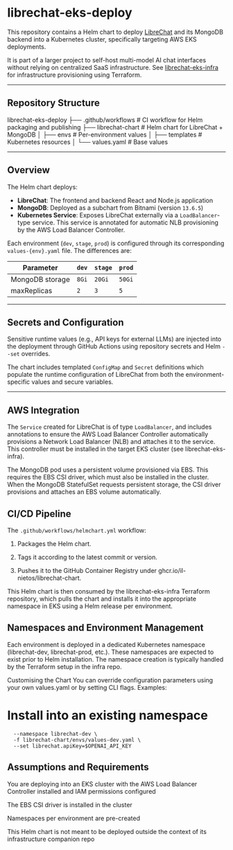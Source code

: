 # librechat-eks-deploy

This repository contains a Helm chart to deploy [LibreChat](https://github.com/danny-avila/LibreChat) and its MongoDB backend into a Kubernetes cluster, specifically targeting AWS EKS deployments.

It is part of a larger project to self-host multi-model AI chat interfaces without relying on centralized SaaS infrastructure. See [librechat-eks-infra](https://github.com/your-org/librechat-eks-infra) for infrastructure provisioning using Terraform.

---

## Repository Structure

librechat-eks-deploy
├── .github/workflows # CI workflow for Helm packaging and publishing
├── librechat-chart # Helm chart for LibreChat + MongoDB
│ ├── envs # Per-environment values
│ ├── templates # Kubernetes resources
│ └── values.yaml # Base values


---

## Overview

The Helm chart deploys:

- **LibreChat**: The frontend and backend React and Node.js application
- **MongoDB**: Deployed as a subchart from Bitnami (version `13.6.5`)
- **Kubernetes Service**: Exposes LibreChat externally via a `LoadBalancer`-type service. This service is annotated for automatic NLB provisioning by the AWS Load Balancer Controller.

Each environment (`dev`, `stage`, `prod`) is configured through its corresponding `values-{env}.yaml` file. The differences are:

| Parameter         | `dev`        | `stage`      | `prod`       |
|------------------|--------------|--------------|--------------|
| MongoDB storage  | `8Gi`        | `20Gi`       | `50Gi`       |
| maxReplicas      | `2`          | `3`          | `5`          |

---

## Secrets and Configuration

Sensitive runtime values (e.g., API keys for external LLMs) are injected into the deployment through GitHub Actions using repository secrets and Helm `--set` overrides.

The chart includes templated `ConfigMap` and `Secret` definitions which populate the runtime configuration of LibreChat from both the environment-specific values and secure variables.

---

## AWS Integration

The `Service` created for LibreChat is of type `LoadBalancer`, and includes annotations to ensure the AWS Load Balancer Controller automatically provisions a Network Load Balancer (NLB) and attaches it to the service. This controller must be installed in the target EKS cluster (see librechat-eks-infra).

The MongoDB pod uses a persistent volume provisioned via EBS. This requires the EBS CSI driver, which must also be installed in the cluster. When the MongoDB StatefulSet requests persistent storage, the CSI driver provisions and attaches an EBS volume automatically.

## CI/CD Pipeline
The `.github/workflows/helmchart.yml` workflow:

1. Packages the Helm chart.

2. Tags it according to the latest commit or version.

3. Pushes it to the GitHub Container Registry under ghcr.io/il-nietos/librechat-chart.

This Helm chart is then consumed by the librechat-eks-infra Terraform repository, which pulls the chart and installs it into the appropriate namespace in EKS using a Helm release per environment.

## Namespaces and Environment Management
Each environment is deployed in a dedicated Kubernetes namespace (librechat-dev, librechat-prod, etc.). These namespaces are expected to exist prior to Helm installation. The namespace creation is typically handled by the Terraform setup in the infra repo.

Customising the Chart
You can override configuration parameters using your own values.yaml or by setting CLI flags. Examples:

# Install into an existing namespace

```helm upgrade --install librechat ./librechat-chart \
  --namespace librechat-dev \
  -f librechat-chart/envs/values-dev.yaml \
  --set librechat.apiKey=$OPENAI_API_KEY
```


## Assumptions and Requirements
You are deploying into an EKS cluster with the AWS Load Balancer Controller installed and IAM permissions configured

The EBS CSI driver is installed in the cluster

Namespaces per environment are pre-created

This Helm chart is not meant to be deployed outside the context of its infrastructure companion repo